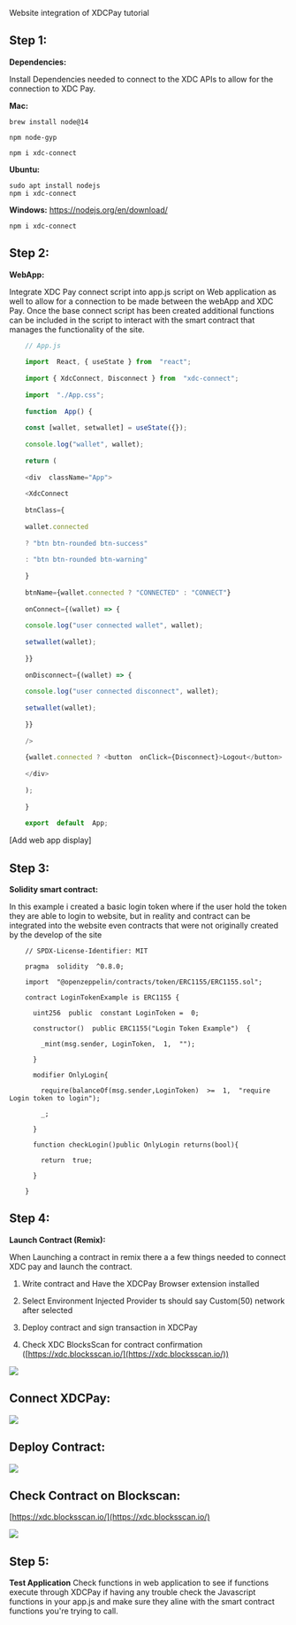 Website integration of XDCPay tutorial

  

## **Step 1:**

**Dependencies:**

Install Dependencies needed to connect to the XDC APIs to allow for the connection to XDC Pay.

  

**Mac:**

    brew install node@14
    
    npm node-gyp
    
    npm i xdc-connect

**Ubuntu:**

    sudo apt install nodejs
    npm i xdc-connect

**Windows:** https://nodejs.org/en/download/

    npm i xdc-connect

## Step 2:

**WebApp:**

Integrate XDC Pay connect script into app.js script on Web application as well to allow for a connection to be made between the webApp and XDC Pay. Once the base connect script has been created additional functions can be included in the script to interact with the smart contract that manages the functionality of the site.

  
````javascript
    // App.js
    
    import  React, { useState } from  "react";
    
    import { XdcConnect, Disconnect } from  "xdc-connect";
    
    import  "./App.css";
    
    function  App() {
    
    const [wallet, setwallet] = useState({});
    
    console.log("wallet", wallet);
    
    return (
    
    <div  className="App">
    
    <XdcConnect
    
    btnClass={
    
    wallet.connected
    
    ? "btn btn-rounded btn-success"
    
    : "btn btn-rounded btn-warning"
    
    }
    
    btnName={wallet.connected ? "CONNECTED" : "CONNECT"}
    
    onConnect={(wallet) => {
    
    console.log("user connected wallet", wallet);
    
    setwallet(wallet);
    
    }}
    
    onDisconnect={(wallet) => {
    
    console.log("user connected disconnect", wallet);
    
    setwallet(wallet);
    
    }}
    
    />
    
    {wallet.connected ? <button  onClick={Disconnect}>Logout</button> : ""}
    
    </div>
    
    );
    
    }
    
    export  default  App;
````    
      

[Add web app display]

  

## Step 3:

**Solidity smart contract:**

In this example i created a basic login token where if the user hold the token they are able to login to website, but in reality and contract can be integrated into the website even contracts that were not originally created by the develop of the site

      
````solidity    
    // SPDX-License-Identifier: MIT
    
    pragma  solidity  ^0.8.0;
    
    import  "@openzeppelin/contracts/token/ERC1155/ERC1155.sol";
    
    contract LoginTokenExample is ERC1155 {
    
      uint256  public  constant LoginToken =  0;

      constructor()  public ERC1155("Login Token Example")  {

        _mint(msg.sender, LoginToken,  1,  "");

      }

      modifier OnlyLogin{

        require(balanceOf(msg.sender,LoginToken)  >=  1,  "require Login token to login");

        _;

      }

      function checkLogin()public OnlyLogin returns(bool){

        return  true;
    
      }
    
    }
````
  

## Step 4:

**Launch Contract (Remix):**

When Launching a contract in remix there a a few things needed to connect XDC pay and launch the contract.

1.  Write contract and Have the XDCPay Browser extension installed
    
2.  Select Environment Injected Provider ts should say Custom(50) network after selected
    
3.  Deploy contract and sign transaction in XDCPay
    
4.  Check XDC BlocksScan for contract confirmation ([https://xdc.blocksscan.io/](https://xdc.blocksscan.io/))
    

![](https://lh5.googleusercontent.com/YRS11f9N9FZH6zgGYtU9asBEnYgucoLkgut8_fRJ2Eit3nh2q7XBRRN3jklhZ-jPX47vpgNrZ7GTKcGUT6eWgP59o0G4qj5OBIHe3WnTOrnhZ1NU4ZckHgwxyg-DCzoSMMVtdX4MHxHDApwsN0G2cxs)

## Connect XDCPay:

![](https://lh6.googleusercontent.com/gUbfGVDh3_zg_GdPHL97e2UJVgvALG4Q1wFyzWzUr-pWBPGrw_ivp8eP88yQA6s1ctldOPDtXZM8zf-7YAZt56AsoD265Ux0sZT934vCyll3Z2p8RMIJ5nngBO1eHrwM_v43Dy6JyjcQHH0paWeldCA)

  
  
  

## Deploy Contract:

![](https://lh6.googleusercontent.com/6e1ROKqw3N4c-5YQR2rlmqQl5YsG9NGxqIMWWvA65mRuK-7MfS3aJIaLvnBayqqOa1khw9u87npr2blIM_bCczrZlPkx3KBmXDUfezU28zcUPUw7xnRJO83XHPL9VVEpJmXHx698r464xcUyVN3ugr8)

## Check Contract on Blockscan:
[https://xdc.blocksscan.io/](https://xdc.blocksscan.io/)

![](https://lh5.googleusercontent.com/lkhRmNbGVj9aODOztmm9bzYJY-nnqvvOQmFC1yZXLiyDvodmtXbLy7Z4bPS1aS-IEdZrklaf6toGtaznC7iBUdw5TFROCAZaaKzOve3lINmN4EX28ApY91PiWqg75oTOl2ii0mbYM0YB2Q-lrE2TQ-A)

  
## Step 5:

**Test Application**
Check functions in web application to see if functions execute through XDCPay if having any trouble check the Javascript functions in your app.js and make sure they aline with the smart contract functions you're trying to call.
